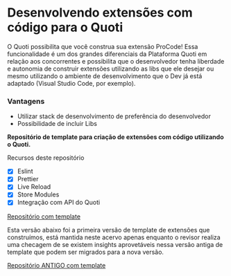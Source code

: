 # Desenvolvendo extensões com código para o Quoti

O Quoti possibilita que você construa sua extensão ProCode! Essa funcionalidade é um dos grandes diferenciais da Plataforma Quoti em relação aos concorrentes e possibilita que o desenvolvedor tenha liberdade e autonomia de construir extensões utilizando as libs que ele desejar ou mesmo utilizando o ambiente de desenvolvimento que o Dev já está adaptado (Visual Studio Code, por exemplo). 

### Vantagens

- Utilizar stack de desenvolvimento de preferência do desenvolvedor
- Possibilidade de incluir Libs

**Repositório de template para criação de extensões com código utilizando o Quoti.**

Recursos deste repositório

- [x] Eslint
- [x] Prettier
- [x] Live Reload
- [x] Store Modules
- [x] Integração com API do Quoti

[Repositório com template](https://github.com/byndcloud/quoti-extension-template) 

Esta versão abaixo foi a primeira versão de template de extensões que construímos, está mantida neste acervo apenas enquanto o revisor realiza uma checagem de se existem insights aprovetáveis nessa versão antiga de template que podem ser migrados para a nova versão.

[Repositório ANTIGO com template](https://github.com/byndcloud/quoti-app-template)